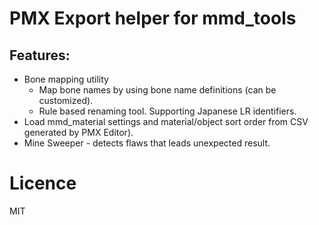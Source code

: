 # PMX Export helper for mmd_tools

## Features:

- Bone mapping utility
  - Map bone names by using bone name definitions (can be customized).
  - Rule based renaming tool. Supporting Japanese LR identifiers.
- Load mmd_material settings and material/object sort order from CSV generated by PMX Editor).
- Mine Sweeper - detects flaws that leads unexpected result.

# Licence

MIT
